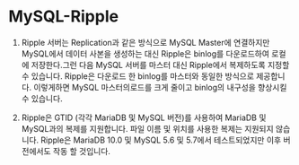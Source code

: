 # MySQL-Ripple
1. Ripple 서버는 Replication과 같은 방식으로 MySQL Master에 연결하지만 MySQL에서 데이터 사본을 생성하는 대신 Ripple은 binlog를 다운로드하여 로컬에 저장한다.그런 다음 MySQL 서버를 마스터 대신 Ripple에서 복제하도록 지정할 수 있습니다. Ripple은 다운로드 한 binlog를 마스터와 동일한 방식으로 제공합니다. 이렇게하면 MySQL 마스터의로드를 크게 줄이고 binlog의 내구성을 향상시킬 수 있습니다.

2. Ripple은 GTID (각각 MariaDB 및 MySQL 버전)를 사용하여 MariaDB 및 MySQL과의 복제를 지원합니다. 파일 이름 및 위치를 사용한 복제는 지원되지 않습니다. Ripple은 MariaDB 10.0 및 MySQL 5.6 및 5.7에서 테스트되었지만 이후 버전에서도 작동 할 것입니다.

